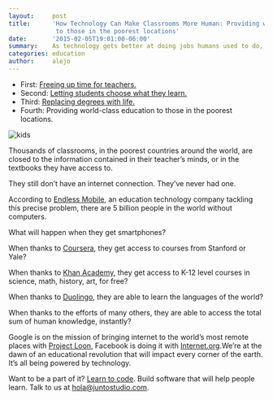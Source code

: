 ```yaml
---
layout:     post
title:      'How Technology Can Make Classrooms More Human: Providing world-class education
             to those in the poorest locations'
date:       '2015-02-05T19:01:00-06:00'
summary:    As technology gets better at doing jobs humans used to do, it’s important to revisit the role of humans in the classroom. I’ll be writing a series of articles exploring this topic.
categories: education
author:     alejo
---
```


- First: [Freeing up time for teachers.](http://www.metanot.es/how-technology-can-make-classrooms-more-human-1/)
- Second: [Letting students choose what they learn.](http://www.metanot.es/how-technology-can-make-classrooms-more-human-2/)
- Third: [Replacing degrees with life.](http://www.metanot.es/how-technology-can-make-classrooms-more-human-3/)
- Fourth: Providing world-class education to those in the poorest locations.

![kids](http://33.media.tumblr.com/5fdb8ff4becae3976cdfdb80f50a2905/tumblr_inline_njbpf9YZ711sa3u4l.jpg)

Thousands of classrooms, in the poorest countries around the world, are closed to the information contained in their teacher’s minds, or in the textbooks they have access to.

They still don’t have an internet connection. They’ve never had one.

According to [Endless Mobile](https://endlessm.com/), an education technology company tackling this precise problem, there are 5 billion people in the world without computers.

What will happen when they get smartphones?

When thanks to [Coursera](http://coursera.com), they get access to courses from Stanford or Yale?

When thanks to [Khan Academy](khanacademy.com), they get access to K-12 level courses in science, math, history, art, for free?

When thanks to [Duolingo](duolingo.com), they are able to learn the languages of the world?

When thanks to the efforts of many others, they are able to access the total sum of human knowledge, instantly?

Google is on the mission of bringing internet to the world’s most remote places with [Project Loon](google.com/loon), Facebook is doing it with [Internet.org](internet.org).We’re at the dawn of an educational revolution that will impact every corner of the earth. It’s all being powered by technology.

Want to be a part of it? [Learn to code](http://www.metanot.es/why-you-should-learn-to-code). Build software that will help people learn. Talk to us at <hola@juntostudio.com>.
